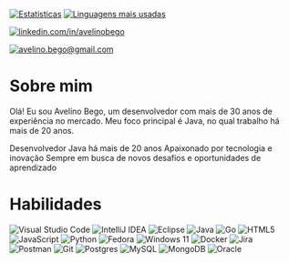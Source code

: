
[![Estatisticas](https://github-readme-stats.vercel.app/api?username=avelinobego&show_icons=true&theme=dracula)](https://github.com/anuraghazra/github-readme-stats) [![Linguagens mais usadas](https://github-readme-stats.vercel.app/api/top-langs/?username=avelinobego&hide_progress=true&theme=dracula)](https://github.com/anuraghazra/github-readme-stats)


[![linkedin.com/in/avelinobego](https://img.shields.io/badge/Linkedin-Avelino%20Bego-blue?style=for-the-badge&logo=linkedin)](https://www.linkedin.com/in/avelinobego/) 

[![avelino.bego@gmail.com](https://img.shields.io/badge/GMail-Avelino%20Bego-orange?style=for-the-badge&logo=gmail)](mailto:avelino.bego@gmail.com)


# Sobre mim
Olá! Eu sou Avelino Bego, um desenvolvedor com mais de 30 anos de experiência no mercado. Meu foco principal é Java, no qual trabalho há mais de 20 anos.

Desenvolvedor Java há mais de 20 anos
Apaixonado por tecnologia e inovação
Sempre em busca de novos desafios e oportunidades de aprendizado

# Habilidades

![Visual Studio Code](https://img.shields.io/badge/Visual%20Studio%20Code-0078d7.svg?style=for-the-badge&logo=visual-studio-code&logoColor=white)
![IntelliJ IDEA](https://img.shields.io/badge/IntelliJIDEA-000000.svg?style=for-the-badge&logo=intellij-idea&logoColor=white)
![Eclipse](https://img.shields.io/badge/Eclipse-FE7A16.svg?style=for-the-badge&logo=Eclipse&logoColor=white)
![Java](https://img.shields.io/badge/java-%23ED8B00.svg?style=for-the-badge&logo=java&logoColor=white) 
![Go](https://img.shields.io/badge/go-%2300ADD8.svg?style=for-the-badge&logo=go&logoColor=white)
![HTML5](https://img.shields.io/badge/html5-%23E34F26.svg?style=for-the-badge&logo=html5&logoColor=white)
![JavaScript](https://img.shields.io/badge/javascript-%23323330.svg?style=for-the-badge&logo=javascript&logoColor=%23F7DF1E)
![Python](https://img.shields.io/badge/python-3670A0?style=for-the-badge&logo=python&logoColor=ffdd54)
![Fedora](https://img.shields.io/badge/Fedora-294172?style=for-the-badge&logo=fedora&logoColor=white)
![Windows 11](https://img.shields.io/badge/Windows%2011-%230079d5.svg?style=for-the-badge&logo=Windows%2011&logoColor=white)
![Docker](https://img.shields.io/badge/docker-%230db7ed.svg?style=for-the-badge&logo=docker&logoColor=white)
![Jira](https://img.shields.io/badge/jira-%230A0FFF.svg?style=for-the-badge&logo=jira&logoColor=white)
![Postman](https://img.shields.io/badge/Postman-FF6C37?style=for-the-badge&logo=postman&logoColor=white)
![Git](https://img.shields.io/badge/git-%23F05033.svg?style=for-the-badge&logo=git&logoColor=white)
![Postgres](https://img.shields.io/badge/postgres-%23316192.svg?style=for-the-badge&logo=postgresql&logoColor=white)
![MySQL](https://img.shields.io/badge/mysql-%2300f.svg?style=for-the-badge&logo=mysql&logoColor=white)
![MongoDB](https://img.shields.io/badge/MongoDB-%234ea94b.svg?style=for-the-badge&logo=mongodb&logoColor=white)
![Oracle](https://img.shields.io/badge/Oracle-F80000?style=for-the-badge&logo=oracle&logoColor=white)
